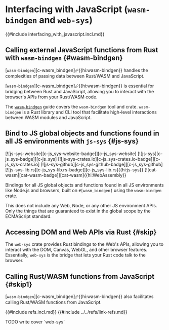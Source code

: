 # Interfacing with JavaScript (`wasm-bindgen` and `web-sys`)

{{#include interfacing_with_javascript.incl.md}}

## Calling external JavaScript functions from Rust with `wasm-bindgen` {#wasm-bindgen}

[`wasm-bindgen`][c-wasm_bindgen]⮳{{hi:wasm-bindgen}} handles the complexities of passing data between Rust/WASM and JavaScript.

[`wasm-bindgen`][c-wasm_bindgen]⮳{{hi:wasm-bindgen}} is essential for bridging between Rust and JavaScript, allowing you to interact with the browser's APIs from your Rust/WASM code.

The [`wasm-bindgen`](https://rustwasm.github.io/docs/wasm-bindgen) guide covers the `wasm-bindgen` tool and crate. `wasm-bindgen` is a Rust library and CLI tool that facilitate high-level interactions between WASM modules and JavaScript.

## Bind to JS global objects and functions found in all JS environments with `js-sys` {#js-sys}

[![js-sys-website][c-js_sys-website-badge]][c-js_sys-website] [![js-sys][c-js_sys-badge]][c-js_sys] [![js-sys-crates.io][c-js_sys-crates.io-badge]][c-js_sys-crates.io] [![js-sys-github][c-js_sys-github-badge]][c-js_sys-github] [![js-sys-lib.rs][c-js_sys-lib.rs-badge]][c-js_sys-lib.rs]{{hi:js-sys}} [![cat-wasm][cat-wasm-badge]][cat-wasm]{{hi:WebAssembly}}

Bindings for all JS global objects and functions found in all JS environments like Node.js and browsers, built on `#[wasm_bindgen]` using the `wasm-bindgen` crate.

This does not include any Web, Node, or any other JS environment APIs. Only the things that are guaranteed to exist in the global scope by the ECMAScript standard.

## Accessing DOM and Web APIs via Rust {#skip}

The `web-sys` crate provides Rust bindings to the Web's APIs, allowing you to interact with the DOM, Canvas, WebGL, and other browser features.
Essentially, `web-sys` is the bridge that lets your Rust code talk to the browser.

## Calling Rust/WASM functions from JavaScript {#skip1}

[`wasm-bindgen`][c-wasm_bindgen]⮳{{hi:wasm-bindgen}} also facilitates calling Rust/WASM functions from JavaScript.

{{#include refs.incl.md}}
{{#include ../../refs/link-refs.md}}

<div class="hidden">
TODO write
cover `web-sys`
</div>
